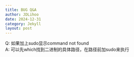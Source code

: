 ```yaml
---
title: BUG Q&A
author: JDLihoo
date: 2024-12-31
category: Jekyll
layout: post
---
```


Q: 如果加上sudo显示command not found  
A: 可以先which找到二进制的具体路径，在路径前加sudo来执行  
